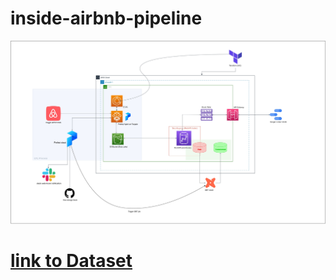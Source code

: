 # inside-airbnb-pipeline

![architecture](static/capstone-zoomcamp.drawio_page-0001.jpg)

# [link to Dataset](https://www.kaggle.com/datasets/samibrahim/airbnb-sydney)

